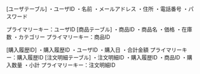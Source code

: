 [ユーザテーブル]
・ユーザID
・名前
・メールアドレス
・住所
・電話番号
・パスワード


プライマリーキー：ユーザID
[商品テーブル]
・商品ID
・商品名
・価格
・在庫数
・カテゴリー
プライマリーキー：商品ID

[購入履歴ID]
・購入履歴ID
・ユーザID
・購入日
・合計金額
プライマリーキー：購入履歴ID
[注文明細テーブル]
・注文明細ID
・購入履歴ID
・商品ID
・購入数量
・小計
プライマリーキー：注文明細ID

